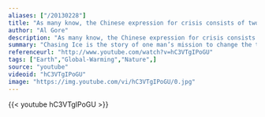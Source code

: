 ```yaml
---
aliases: ["/20130228"]
title: "As many know, the Chinese expression for crisis consists of two characters side by side. The first is the symbol for danger, the second the symbol for opportunity."
author: "Al Gore"
description: "As many know, the Chinese expression for crisis consists of two characters side by side. The first is the symbol for danger, the second the symbol for opportunity. - Al Gore quotes from GetInspired365.com"
summary: "Chasing Ice is the story of one man’s mission to change the tide of history by gathering undeniable evidence of our changing planet. Within months of that first trip to Iceland, the photographer conceived the boldest expedition of his life: The Extreme Ice Survey. With a band of young adventurers in tow, Balog began deploying revolutionary time-lapse cameras across the brutal Arctic to capture a multi-year record of the world’s changing glaciers."
referenceurl: "http://www.youtube.com/watch?v=hC3VTgIPoGU"
tags: ["Earth","Global-Warming","Nature",]
source: "youtube"
videoid: "hC3VTgIPoGU"
image: "https://img.youtube.com/vi/hC3VTgIPoGU/0.jpg"
---
```


{{< youtube hC3VTgIPoGU >}}
